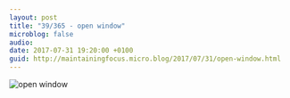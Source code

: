 ```yaml
---
layout: post
title: "39/365 - open window"
microblog: false
audio: 
date: 2017-07-31 19:20:00 +0100
guid: http://maintainingfocus.micro.blog/2017/07/31/open-window.html
---
```

![open window](https://f000.backblazeb2.com/file/Roel-Share/open-window.jpg)
